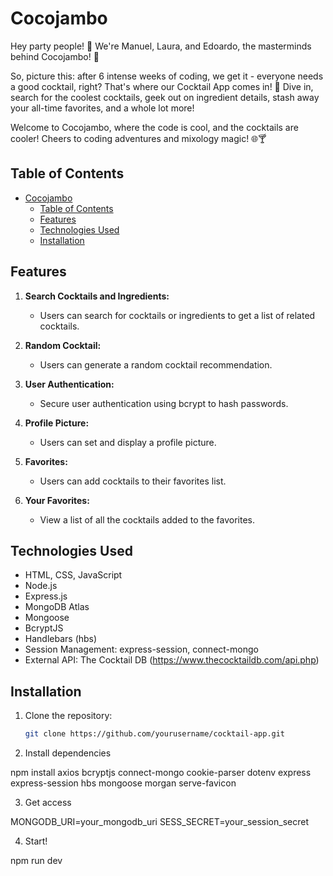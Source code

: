 # Cocojambo

Hey party people! 🎉 We're Manuel, Laura, and Edoardo, the masterminds behind Cocojambo! 🚀

So, picture this: after 6 intense weeks of coding, we get it - everyone needs a good cocktail, right? That's where our Cocktail App comes in! 🍹 Dive in, search for the coolest cocktails, geek out on ingredient details, stash away your all-time favorites, and a whole lot more!

Welcome to Cocojambo, where the code is cool, and the cocktails are cooler! Cheers to coding adventures and mixology magic! 🌐🍸

## Table of Contents

- [Cocojambo](#cocojambo)
  - [Table of Contents](#table-of-contents)
  - [Features](#features)
  - [Technologies Used](#technologies-used)
  - [Installation](#installation)

## Features

1. **Search Cocktails and Ingredients:**

   - Users can search for cocktails or ingredients to get a list of related cocktails.

2. **Random Cocktail:**

   - Users can generate a random cocktail recommendation.

3. **User Authentication:**

   - Secure user authentication using bcrypt to hash passwords.

4. **Profile Picture:**

   - Users can set and display a profile picture.

5. **Favorites:**

   - Users can add cocktails to their favorites list.

6. **Your Favorites:**
   - View a list of all the cocktails added to the favorites.

## Technologies Used

- HTML, CSS, JavaScript
- Node.js
- Express.js
- MongoDB Atlas
- Mongoose
- BcryptJS
- Handlebars (hbs)
- Session Management: express-session, connect-mongo
- External API: The Cocktail DB (https://www.thecocktaildb.com/api.php)

## Installation

1. Clone the repository:

   ```bash
   git clone https://github.com/yourusername/cocktail-app.git

   ```

2. Install dependencies

npm install axios bcryptjs connect-mongo cookie-parser dotenv express express-session hbs mongoose morgan serve-favicon

3. Get access

MONGODB_URI=your_mongodb_uri
SESS_SECRET=your_session_secret

4. Start!

npm run dev